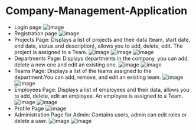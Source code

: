 # Company-Management-Application
- Login page
![image](https://github.com/user-attachments/assets/f004f96a-bd66-44eb-ac4c-a5d5f6f03133)
- Registration page
![image](https://github.com/user-attachments/assets/3db13d2e-326e-4b05-b35c-4e2ef886dd56)
- Projects Page: Displays a list of projects and their data (team, start date, end date, status and description), allows you to add, delete, edit. The project is assigned to a Team.
![image](https://github.com/user-attachments/assets/bc458896-711b-4cef-b7ff-c96a9a3f137e)
![image](https://github.com/user-attachments/assets/b57400cd-8518-4c31-99c8-7f4db53800d6)
![image](https://github.com/user-attachments/assets/403197dd-4291-4221-a421-4631db0efe60)
- Departments Page: Displays departments in the company, you can add, delete a new one and edit an existing one.
![image](https://github.com/user-attachments/assets/b51815a4-f338-4f26-ab76-3fa75b2f3494)
![image](https://github.com/user-attachments/assets/03790450-56de-43a6-be93-f7b9b08a928d)
- Teams Page: Displays a list of the teams assigned to the department.You can add, remove, and edit an existing team.
![image](https://github.com/user-attachments/assets/f5257469-cedf-4ab0-a246-079af35c5478)
![image](https://github.com/user-attachments/assets/7fc7ce4d-c2cd-484c-a8bc-8210304454fc)
- Employees Page: Displays a list of employees and their data, allows you to add, delete, edit an employee. An employee is assigned to a Team.
![image](https://github.com/user-attachments/assets/08201f67-6110-4198-97e8-dc9618312141)
![image](https://github.com/user-attachments/assets/2e3792d7-d197-48a8-a6f4-6af29726809f)
- Profile Page
![image](https://github.com/user-attachments/assets/b4106047-b30e-49b7-bb3e-91c4c34a50ac)
- Administration Page for Admin: Contains users, admin can edit roles or delete a user.
![image](https://github.com/user-attachments/assets/8a670cbd-c445-4633-afe6-17a52d39c54f)
![image](https://github.com/user-attachments/assets/d4f62a19-5a38-46b9-aebf-0384bae3ca20)

  
